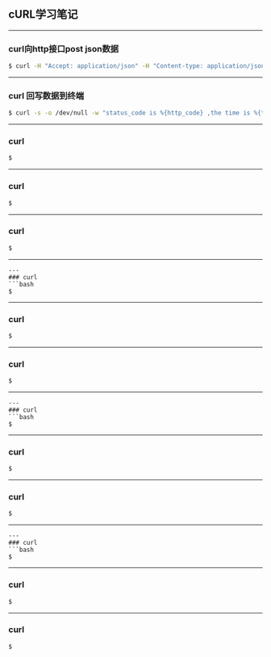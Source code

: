 ## cURL学习笔记
***
### curl向http接口post json数据
```bash
$ curl -H "Accept: application/json" -H "Content-type: application/json" -X POST  -d   '{"txn": {"reqseq": "1504167510190","posid": "1","mchntid": "456","batchid": "789"},"head": {"ERRDISP": "","TXNTYPE": "0900","VERSION": "1.0","TXNDATE": "20170901","ERRCODE": "","TXNTIME": "102200"}}' http://10.101.251.148:5000/card

```
---
### curl 回写数据到终端
```bash
$ curl -s -o /dev/null -w "status_code is %{http_code} ,the time is %{time_total}\n"  http://httpbin.org/

```
---
### curl 
```bash
$ 

```
---
### curl 
```bash
$ 

```
---
### curl 
```bash
$ 

```
---
```
---
### curl 
```bash
$ 

```
---
### curl 
```bash
$ 

```
---
### curl 
```bash
$ 

```
---
```
---
### curl 
```bash
$ 

```
---
### curl 
```bash
$ 

```
---
### curl 
```bash
$ 

```
---
```
---
### curl 
```bash
$ 

```
---
### curl 
```bash
$ 

```
---
### curl 
```bash
$ 

```